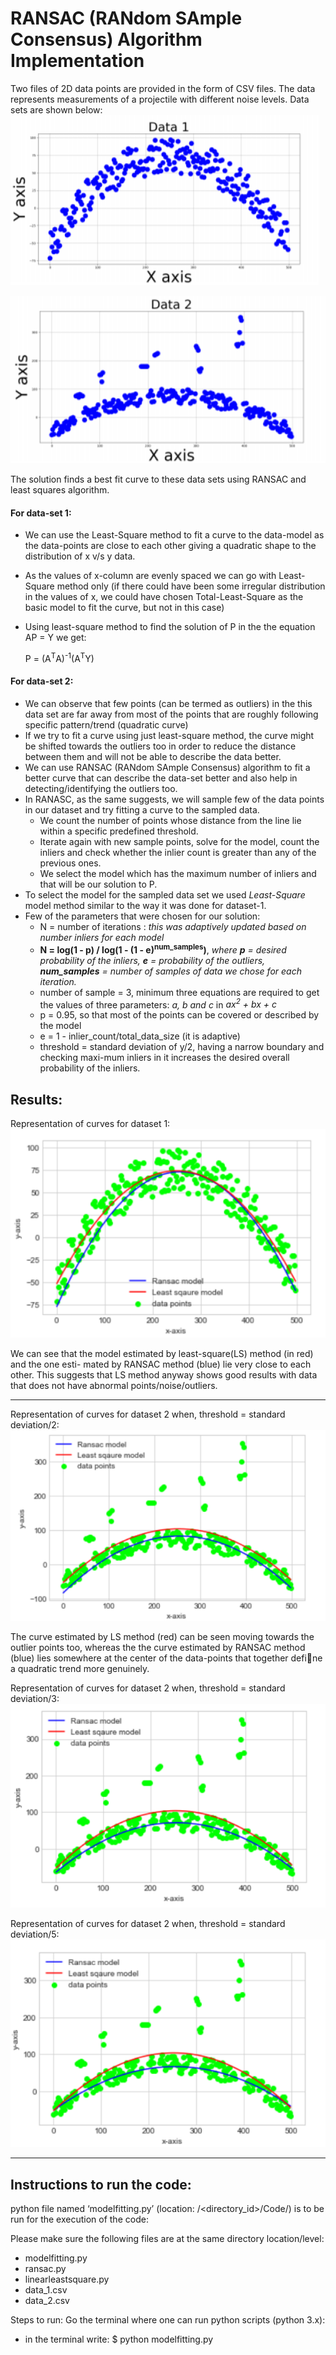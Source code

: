 # RANSAC (RANdom SAmple Consensus) Algorithm Implementation

Two files of 2D data points are provided in the form of CSV files. The data represents measurements of a projectile with different noise levels.
Data sets are shown below:
![alt text](./images/data1.PNG?raw=true "Data set 1")

![alt text](./images/data2.PNG?raw=true "Data set 2")


The solution finds a best fit curve to these data sets using RANSAC and least squares algorithm.


#### For data-set 1:
- We can use the Least-Square method to fit a curve to the data-model as the data-points are close to each other giving a quadratic shape to the distribution of x v/s y
data.
- As the values of x-column are evenly spaced we can go with Least-Square method only (if there could have been some irregular distribution in the values of x, we could have
chosen Total-Least-Square as the basic model to fit the curve, but not in this case)
- Using least-square method to find the solution of P in the the equation AP = Y we get:

    P = (A<sup>T</sup>A)<sup>-1</sup>(A<sup>T</sup>Y)


#### For data-set 2:
- We can observe that few points (can be termed as outliers) in the this data set are far away from most of the points that are roughly following specific pattern/trend
(quadratic curve)
- If we try to fit a curve using just least-square method, the curve might be shifted towards the outliers too in order to reduce the distance between them and will not
be able to describe the data better.
- We can use RANSAC (RANdom SAmple Consensus) algorithm to fit a better curve that can describe the data-set better and also help in detecting/identifying the outliers too.
- In RANASC, as the same suggests, we will sample few of the data points in our dataset and try fitting a curve to the sampled data.
    - We count the number of points whose distance from the line lie within a specific predefined threshold.
    - Iterate again with new sample points, solve for the model, count the inliers and check whether the inlier count is greater than any of the previous ones.
    - We select the model which has the maximum number of inliers and that will be our solution to P.
- To select the model for the sampled data set we used *Least-Square* model method similar to the way it was done for dataset-1.
- Few of the parameters that were chosen for our solution:
    - N = number of iterations : *this was adaptively updated based on number inliers for each model*
    - **N = log(1 - p) / log(1 - (1 - e)<sup>num_samples</sup>)**,  *where **p** = desired probability of the inliers, **e** = probability of the outliers, **num_samples** = number of samples of data we chose for each iteration.*
    - number of sample = 3, minimum three equations are required to get the values of three parameters: *a, b and c* in *ax<sup>2</sup> + bx + c*
    - p = 0.95, so that most of the points can be covered or described by the model
    - e = 1 - inlier_count/total_data_size (it is adaptive)
    - threshold = standard deviation of y/2, having a narrow boundary and checking maxi-mum inliers in it increases the desired overall probability of the inliers.

## Results:

Representation of curves for dataset 1:
![alt text](./images/result_dataset1.PNG?raw=true "Representation of curves for dataset 1")

We can see that the model estimated by least-square(LS) method (in red) and the one esti-
mated by RANSAC method (blue) lie very close to each other. This suggests that LS method
anyway shows good results with data that does not have abnormal points/noise/outliers.

---

Representation of curves for dataset 2 when, threshold = standard deviation/2:
![alt text](./images/result_dataset2.PNG?raw=true "Representation of curves for dataset 2 when, threshold = standard deviation/2")

The curve estimated by LS method (red) can be seen moving towards the outlier points too,
whereas the the curve estimated by RANSAC method (blue) lies somewhere at the center of
the data-points that together define a quadratic trend more genuinely.


Representation of curves for dataset 2 when, threshold = standard deviation/3:
![alt text](./images/result_dataset2_sd3.PNG?raw=true "Representation of curves for dataset 2 when, threshold = standard deviation/3")


Representation of curves for dataset 2 when, threshold = standard deviation/5:
![alt text](./images/result_dataset2_sd5.PNG?raw=true "Representation of curves for dataset 2 when, threshold = standard deviation/5")

 
---
## Instructions to run the code:

python file named ‘modelfitting.py’ (location: /<directory_id>/Code/) is to be run for the execution of the code:
	
Please make sure the following files are at the same directory location/level:
-	modelfitting.py
-	ransac.py
-	linearleastsquare.py
-	data_1.csv
-	data_2.csv

Steps to run: Go the terminal where one can run python scripts (python 3.x):
- in the terminal write: $ python modelfitting.py


